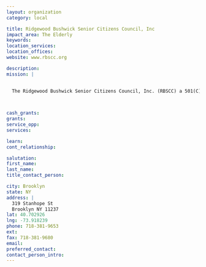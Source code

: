 ```yaml
---
layout: organization
category: local

title: Ridgewood Bushwick Senior Citizens Council, Inc
impact_area: The Elderly
keywords: 
location_services: 
location_offices: 
website: www.rbscc.org

description: 
mission: |
  

  The Ridgewood Bushwick Senior Citizens Council, Inc. (RBSCC) a 501(C)(3) non-profit was founded in 1973 as a senior service provider in the Ridgewood and Bushwick communities. In the years that have elapsed, RBSCC has grown tremendously and its mission has extended far beyond that of its early years. Today, our agency provides a vast array of social services to residents of all ages within the Bushwick, Williamsburg, Greenpoint, Ridgewood, Glendale, and surrounding communities.

  

cash_grants: 
grants: 
service_opp: 
services: 

learn: 
cont_relationship: 

salutation: 
first_name: 
last_name: 
title_contact_person: 

city: Brooklyn
state: NY
address: |
  319 Stanhope St  
  Brooklyn NY 11237
lat: 40.702926
lng: -73.918239
phone: 718-381-9653
ext: 
fax: 718-381-9680
email: 
preferred_contact: 
contact_person_intro: 
---
```

